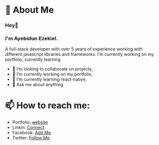 # 💬 About Me

### Hey👋
### I'm Ayebidun Ezekiel.
A full-stack developer with over 5 years of experience working with different javascript libraries and frameworks. I’m currently working on my portfolio, currently learning 

- 👯 I’m looking to collaborate on projects,
- 🔭 I’m currently working on my portfolio,
- 🌱 I’m currently learning react-native,
- 💬 Ask me about anything

# 📫 How to reach me:
- Portfolio: [website](http://ezefizzy-ezekiel8807.vercel.app/)
- Linkin: [Connect](https://linkedin.com/in/Ezekiel8807)
- Facebook: [Add Me](https://web.facebook.com/Ezekiel8807)
- Twitter: [Follow Me](https://twitter.com/AyebidunEzekiel)


